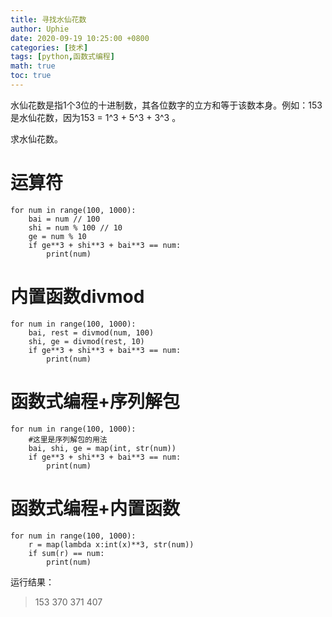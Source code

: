 ```yaml
---
title: 寻找水仙花数
author: Uphie
date: 2020-09-19 10:25:00 +0800
categories: [技术]
tags: [python,函数式编程]
math: true
toc: true
---
```



水仙花数是指1个3位的十进制数，其各位数字的立方和等于该数本身。例如：153是水仙花数，因为153 = 1^3 + 5^3 + 3^3 。

求水仙花数。

# 运算符

```
for num in range(100, 1000):
    bai = num // 100
    shi = num % 100 // 10
    ge = num % 10
    if ge**3 + shi**3 + bai**3 == num:
        print(num)
```

# 内置函数divmod
```
for num in range(100, 1000):
    bai, rest = divmod(num, 100)
    shi, ge = divmod(rest, 10)
    if ge**3 + shi**3 + bai**3 == num:
        print(num)
```

# 函数式编程+序列解包

```
for num in range(100, 1000):
    #这里是序列解包的用法
    bai, shi, ge = map(int, str(num))
    if ge**3 + shi**3 + bai**3 == num:
        print(num)
```

# 函数式编程+内置函数
```
for num in range(100, 1000):
    r = map(lambda x:int(x)**3, str(num))
    if sum(r) == num:
        print(num)
```


运行结果：

>153
370
371
407
